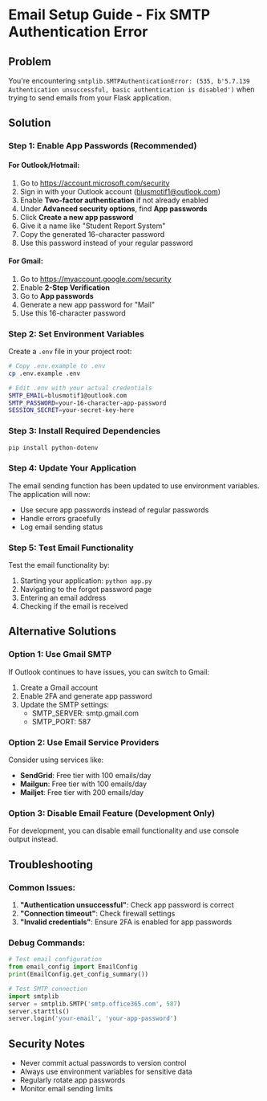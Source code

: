 # Email Setup Guide - Fix SMTP Authentication Error

## Problem
You're encountering `smtplib.SMTPAuthenticationError: (535, b'5.7.139 Authentication unsuccessful, basic authentication is disabled')` when trying to send emails from your Flask application.

## Solution

### Step 1: Enable App Passwords (Recommended)

#### For Outlook/Hotmail:
1. Go to https://account.microsoft.com/security
2. Sign in with your Outlook account (blusmotif1@outlook.com)
3. Enable **Two-factor authentication** if not already enabled
4. Under **Advanced security options**, find **App passwords**
5. Click **Create a new app password**
6. Give it a name like "Student Report System"
7. Copy the generated 16-character password
8. Use this password instead of your regular password

#### For Gmail:
1. Go to https://myaccount.google.com/security
2. Enable **2-Step Verification**
3. Go to **App passwords**
4. Generate a new app password for "Mail"
5. Use this 16-character password

### Step 2: Set Environment Variables

Create a `.env` file in your project root:

```bash
# Copy .env.example to .env
cp .env.example .env

# Edit .env with your actual credentials
SMTP_EMAIL=blusmotif1@outlook.com
SMTP_PASSWORD=your-16-character-app-password
SESSION_SECRET=your-secret-key-here
```

### Step 3: Install Required Dependencies

```bash
pip install python-dotenv
```

### Step 4: Update Your Application

The email sending function has been updated to use environment variables. The application will now:
- Use secure app passwords instead of regular passwords
- Handle errors gracefully
- Log email sending status

### Step 5: Test Email Functionality

Test the email functionality by:
1. Starting your application: `python app.py`
2. Navigating to the forgot password page
3. Entering an email address
4. Checking if the email is received

## Alternative Solutions

### Option 1: Use Gmail SMTP
If Outlook continues to have issues, you can switch to Gmail:
1. Create a Gmail account
2. Enable 2FA and generate app password
3. Update the SMTP settings:
   - SMTP_SERVER: smtp.gmail.com
   - SMTP_PORT: 587

### Option 2: Use Email Service Providers
Consider using services like:
- **SendGrid**: Free tier with 100 emails/day
- **Mailgun**: Free tier with 100 emails/day
- **Mailjet**: Free tier with 200 emails/day

### Option 3: Disable Email Feature (Development Only)
For development, you can disable email functionality and use console output instead.

## Troubleshooting

### Common Issues:
1. **"Authentication unsuccessful"**: Check app password is correct
2. **"Connection timeout"**: Check firewall settings
3. **"Invalid credentials"**: Ensure 2FA is enabled for app passwords

### Debug Commands:
```python
# Test email configuration
from email_config import EmailConfig
print(EmailConfig.get_config_summary())

# Test SMTP connection
import smtplib
server = smtplib.SMTP('smtp.office365.com', 587)
server.starttls()
server.login('your-email', 'your-app-password')
```

## Security Notes
- Never commit actual passwords to version control
- Always use environment variables for sensitive data
- Regularly rotate app passwords
- Monitor email sending limits
